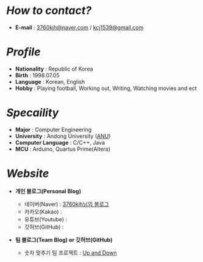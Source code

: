 # _How to contact?_

+ __E-mail__ : 3760kjh@naver.com / kcj1539@gmail.com 

# _Profile_

+ __Nationality__ : Republic of Korea
+ __Birth__ : 1998.07.05
+ __Language__ : Korean, English
+ __Hobby__ : Playing football, Working out, Writing, Watching movies and ect

# _Specaility_

+ __Major__ : Computer Engineering
+ __University__ : Andong University ([ANU](https://www.andong.ac.kr/main/))
+ __Computer Language__ : C/C++, Java
+ __MCU__ : Arduino, Quartus Prime(Altera)

# _Website_

* __개인 블로그(Personal Blog)__

     - 네이버(Naver) : [3760kjh님의 블로그](https://blog.naver.com/3760kjh)
     - 카카오(Kakao) :
     - 유튜브(Youtube) : 
     - 깃허브(GitHub) : 

* __팀 블로그(Team Blog) or 깃허브(GitHub)__
     - 숫자 맞추기 팀 프로젝트 : [Up and Down](https://blog.naver.com/lsk9481/222364666614)
